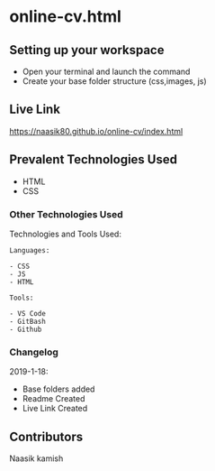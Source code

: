 # online-cv.html
## Setting up your workspace

- Open your terminal and launch the command 
- Create your base folder structure (css,images, js)

## Live Link
https://naasik80.github.io/online-cv/index.html

## Prevalent Technologies Used

 - HTML
 - CSS
 

### Other Technologies Used

Technologies and Tools Used:

```
Languages:

- CSS
- JS
- HTML

```
```
Tools:

- VS Code
- GitBash
- Github

```

### Changelog

2019-1-18:
- Base folders added
- Readme Created
- Live Link Created

## Contributors

Naasik kamish
